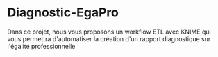 # Diagnostic-EgaPro
Dans ce projet, nous vous proposons un workflow ETL avec KNIME qui vous permettra d'automatiser la création d'un rapport diagnostique sur l'égalité professionnelle
